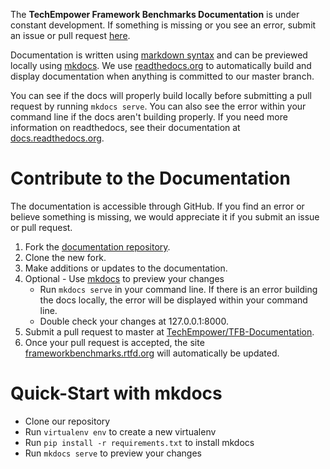 The __TechEmpower Framework Benchmarks Documentation__ 
is under constant development. If something is missing 
or you see an error, submit an issue or pull 
request 
[here](https://github.com/TechEmpower/TFB-Documentation).

Documentation is written using [markdown syntax](https://help.github.com/articles/markdown-basics/) 
and can be previewed locally using [mkdocs](http://mkdocs.readthedocs.org/en/latest/). 
We use [readthedocs.org](https://readthedocs.org/) to automatically build 
and display documentation when anything is committed to our master branch. 

You can see if the docs will properly build locally 
before submitting a pull request by running `mkdocs serve`. 
You can also see the error within your command line if the docs 
aren't building properly. If you need more information on 
readthedocs, see their documentation at 
[docs.readthedocs.org](http://docs.readthedocs.org/en/latest/).

# Contribute to the Documentation
The documentation is accessible through GitHub. If you find an error or
believe something is missing, we would appreciate it if you submit 
an issue or pull request.

1. Fork the [documentation repository](https://github.com/TechEmpower/TFB-Documentation).
2. Clone the new fork.
3. Make additions or updates to the documentation.
4. Optional - Use [mkdocs](http://docs.readthedocs.org/en/latest/getting_started.html#in-markdown) 
to preview your changes
    * Run `mkdocs serve` in your command line. If there is an error
    building the docs locally, the error will be displayed within your 
    command line.
    * Double check your changes at 127.0.0.1:8000.
5. Submit a pull request to master at 
[TechEmpower/TFB-Documentation](https://github.com/TechEmpower/TFB-Documentation).
6. Once your pull request is accepted, the site 
[frameworkbenchmarks.rtfd.org](http://frameworkbenchmarks.readthedocs.org/en/latest/) 
will automatically be updated.

# Quick-Start with mkdocs

* Clone our repository
* Run `virtualenv env` to create a new virtualenv
* Run `pip install -r requirements.txt` to install mkdocs
* Run `mkdocs serve` to preview your changes

